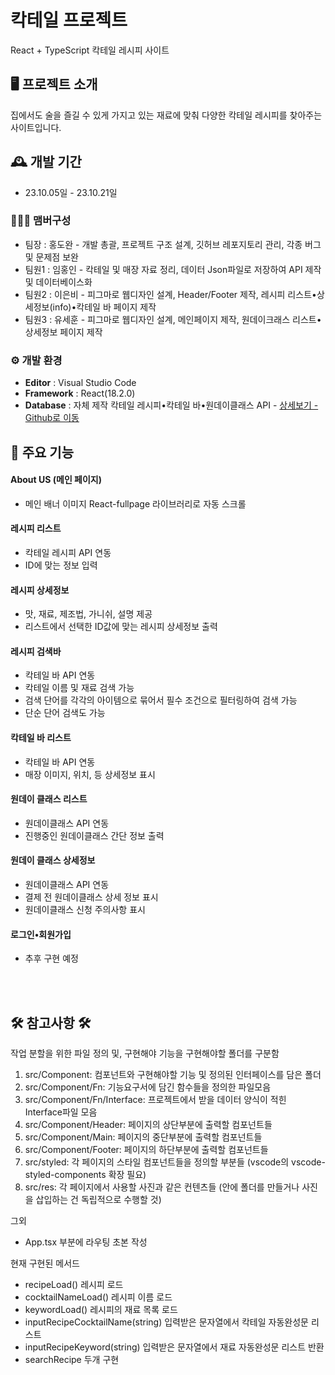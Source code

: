 
# 칵테일 프로젝트
React + TypeScript 칵테일 레시피 사이트


## 🖥️ 프로젝트 소개
집에서도 술을 즐길 수 있게 가지고 있는 재료에 맞춰 다양한 칵테일 레시피를 찾아주는 사이트입니다.
<br>

## 🕰️ 개발 기간
* 23.10.05일 - 23.10.21일

### 🧑‍🤝‍🧑 맴버구성
 - 팀장  : 홍도완 - 개발 총괄, 프로젝트 구조 설계, 깃허브 레포지토리 관리, 각종 버그 및 문제점 보완
 - 팀원1 : 임홍인 - 칵테일 및 매장 자료 정리, 데이터 Json파일로 저장하여 API 제작 및 데이터베이스화
 - 팀원2 : 이은비 - 피그마로 웹디자인 설계, Header/Footer 제작, 레시피 리스트•상세정보(info)•칵테일 바 페이지 제작
 - 팀원3 : 유세훈 - 피그마로 웹디자인 설계, 메인페이지 제작, 원데이크래스 리스트•상세정보 페이지 제작

### ⚙️ 개발 환경
- **Editor** : Visual Studio Code
- **Framework** : React(18.2.0)
- **Database** : 자체 제작 칵테일 레시피•칵테일 바•원데이클래스 API - <a href="https://github.com/PowerGanjiHongin/IBA_Cocktail_recipe_API" >상세보기 - Github로 이동</a>

## 📌 주요 기능
#### About US (메인 페이지)
- 메인 배너 이미지 React-fullpage 라이브러리로 자동 스크롤
#### 레시피 리스트
- 칵테일 레시피 API 연동
- ID에 맞는 정보 입력
#### 레시피 상세정보
- 맛, 재료, 제조법, 가니쉬, 설명 제공
- 리스트에서 선택한 ID값에 맞는 레시피 상세정보 출력

#### 레시피 검색바
- 칵테일 바 API 연동
- 칵테일 이름 및 재료 검색 가능
- 검색 단어를 각각의 아이템으로 묶어서 필수 조건으로 필터링하여 검색 가능
- 단순 단어 검색도 가능
#### 칵테일 바 리스트
- 칵테일 바 API 연동
- 매장 이미지, 위치, 등 상세정보 표시
#### 원데이 클래스 리스트
- 원데이클래스 API 연동
- 진행중인 원데이클래스 간단 정보 출력
#### 원데이 클래스 상세정보
- 원데이클래스 API 연동
- 결제 전 원데이클래스 상세 정보 표시
- 원데이클래스 신청 주의사항 표시

#### 로그인•회원가입
- 추후 구현 예정
<br>
<br>


## 🛠 참고사항 🛠
작업 분할을 위한 파일 정의 및, 구현해야 기능을 구현해야할 폴더를 구분함

1. src/Component: 컴포넌트와 구현해야할 기능 및 정의된 인터페이스를 담은 폴더
2. src/Component/Fn: 기능요구서에 담긴 함수들을 정의한 파일모음
3. src/Component/Fn/Interface: 프로젝트에서 받을 데이터 양식이 적힌 Interface파일 모음
4. src/Component/Header: 페이지의 상단부분에 출력할 컴포넌트들
5. src/Component/Main: 페이지의 중단부분에 출력할 컴포넌트들
6. src/Component/Footer: 페이지의 하단부분에 출력할 컴포넌트들
7. src/styled: 각 페이지의 스타일 컴포넌트들을 정의할 부분들 (vscode의 vscode-styled-components 확장 필요)
8. src/res: 각 페이지에서 사용할 사진과 같은 컨텐츠들 (안에 폴더를 만들거나 사진을 삽입하는 건 독립적으로 수행할 것)

그외 
- App.tsx 부분에 라우팅 초본 작성

현재 구현된 메서드
- recipeLoad() 레시피 로드
- cocktailNameLoad() 레시피 이름 로드
- keywordLoad() 레시피의 재료 목록 로드
- inputRecipeCocktailName(string) 입력받은 문자열에서 칵테일 자동완성문 리스트
- inputRecipeKeyword(string) 입력받은 문자열에서 재료 자동완성문 리스트 반환
- searchRecipe 두개 구현